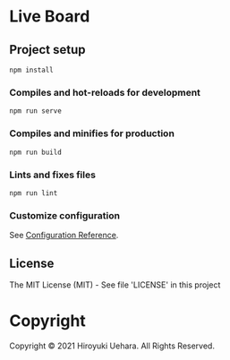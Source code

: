 # Live Board

## Project setup

```
npm install
```

### Compiles and hot-reloads for development

```
npm run serve
```

### Compiles and minifies for production

```
npm run build
```

### Lints and fixes files

```
npm run lint
```

### Customize configuration

See [Configuration Reference](https://cli.vuejs.org/config/).


## License

The MIT License (MIT) - See file 'LICENSE' in this project

# Copyright

Copyright © 2021 Hiroyuki Uehara. All Rights Reserved.

